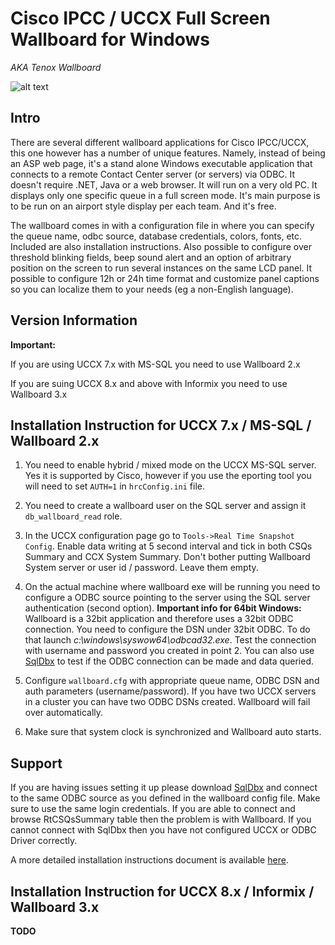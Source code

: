 # Cisco IPCC / UCCX Full Screen Wallboard for Windows
*AKA Tenox Wallboard*

![alt text](https://raw.githubusercontent.com/tenox7/wallboard/master/wallboard.gif "Wallboard Screenshot")


## Intro
There are several different wallboard applications for Cisco IPCC/UCCX, this one however has a number of unique features. Namely, instead of being an ASP web page, it's a stand alone Windows executable application that connects to a remote Contact Center server (or servers) via ODBC. It doesn't require .NET, Java or a web browser. It will run on a very old PC. It displays only one specific queue in a full screen mode. It's main purpose is to be run on an airport style display per each team. And it's free. 

The wallboard comes in with a configuration file in where you can specify the queue name, odbc source, database credentials, colors, fonts, etc. Included are also installation instructions. Also possible to configure over threshold blinking fields, beep sound alert and an option of arbitrary position on the screen to run several instances on the same LCD panel. It possible to configure 12h or 24h time format and customize panel captions so you can localize them to your needs (eg a non-English language).


## Version Information
**Important:**

If you are using UCCX 7.x with MS-SQL you need to use Wallboard 2.x

If you are suing UCCX 8.x and above with Informix you need to use Wallboard 3.x

## Installation Instruction for UCCX 7.x / MS-SQL / Wallboard 2.x

1. You need to enable hybrid / mixed mode on the UCCX MS-SQL server. Yes it is supported by Cisco, however if you use the eporting tool you will need to set `AUTH=1` in `hrcConfig.ini` file.

2. You need to create a wallboard user on the SQL server and assign it `db_wallboard_read` role.
   
3. In the UCCX configuration page go to `Tools->Real Time Snapshot Config`. Enable data writing at 5 second interval and tick in both CSQs Summary and CCX System Summary. Don't bother putting Wallboard System server or user id / password. Leave them empty.
   
4. On the actual machine where wallboard exe will be running you need to configure a ODBC source pointing to the server using the SQL server authentication (second option). **Important info for 64bit Windows:** Wallboard is a 32bit application and therefore uses a 32bit ODBC connection. You need to configure the DSN under 32bit ODBC. To do that launch *c:\windows\syswow64\odbcad32.exe*. Test the connection with username and password you created in point 2. You can also use [SqlDbx](http://www.sqldbx.com/personal_edition.htm) to test if the ODBC connection can be made and data queried.
   
5. Configure `wallboard.cfg` with appropriate queue name, ODBC DSN and auth parameters (username/password). If you have two UCCX servers in a cluster you can have two ODBC DSNs created. Wallboard will fail over automatically.
   
6. Make sure that system clock is synchronized and Wallboard auto starts.

## Support 
If you are having issues setting it up please download [SqlDbx](http://www.sqldbx.com/personal_edition.htm) and connect to the same ODBC source as you defined in the wallboard config file. Make sure to use the same login credentials. If you are able to connect and browse RtCSQsSummary table then the problem is with Wallboard. If you cannot connect with SqlDbx then you have not configured UCCX or ODBC Driver correctly.

A more detailed installation instructions document is available [here](https://github.com/tenox7/wallboard/raw/master/wallboard-2x-install.doc).


## Installation Instruction for UCCX 8.x / Informix / Wallboard 3.x 
**TODO**